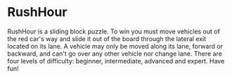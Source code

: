 # RushHour
RushHour is a sliding block puzzle. To win you must move vehicles out of the red car's way and slide it out of the board through the lateral exit located on its lane. A vehicle may only be moved along its lane, forward or backward, and can't go over any other vehicle nor change lane. There are four levels of difficulty: beginner, intermediate, advanced and expert. Have fun!     
